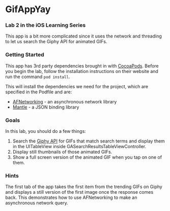 # GifAppYay

### Lab 2 in the iOS Learning Series

This app is a bit more complicated since it uses the network and threading to let us search the Giphy API for animated GIFs.

### Getting Started

This app has 3rd party dependencies brought in with [CocoaPods](http://cocoapods.org/). Before you begin the lab, follow the installation instructions on their website and run the command `pod install`.

This will install the dependencies we need for the project, which are specified in the Podfile and are:

 * [AFNetworking](https://github.com/AFNetworking/AFNetworking) - an asynchronous network library
 * [Mantle](https://github.com/Mantle/Mantle) - a JSON binding library

### Goals

In this lab, you should do a few things:

 1. Search the [Giphy API](https://github.com/giphy/GiphyAPI) for GIFs that match search terms and display them in the UITableView inside GASearchResultsTableViewController.
 1. Display still thumbnails of those animated GIFs.
 1. Show a full screen version of the animated GIF when you tap on one of them.

### Hints

The first tab of the app takes the first item from the trending GIFs on Giphy and displays a still version of the first image once the response comes back. This demonstrates how to use AFNetworking to make an asynchronous network query.